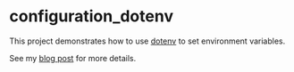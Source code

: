 # configuration_dotenv
This project demonstrates how to use [dotenv](https://www.npmjs.com/package/dotenv) to set environment variables.

See my [blog post](https://medium.com/@jonjam/configuration-settings-in-node-with-dotenv-6c6e46470046) for more details.